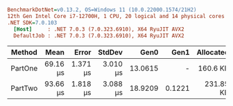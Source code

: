 ``` ini

BenchmarkDotNet=v0.13.2, OS=Windows 11 (10.0.22000.1574/21H2)
12th Gen Intel Core i7-12700H, 1 CPU, 20 logical and 14 physical cores
.NET SDK=7.0.103
  [Host]     : .NET 7.0.3 (7.0.323.6910), X64 RyuJIT AVX2
  DefaultJob : .NET 7.0.3 (7.0.323.6910), X64 RyuJIT AVX2


```
|  Method |     Mean |    Error |   StdDev |    Gen0 |   Gen1 | Allocated |
|-------- |---------:|---------:|---------:|--------:|-------:|----------:|
| PartOne | 69.16 μs | 1.371 μs | 3.010 μs | 13.0615 |      - |  160.6 KB |
| PartTwo | 93.66 μs | 1.818 μs | 3.088 μs | 18.9209 | 0.1221 | 231.85 KB |
